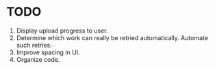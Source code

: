 #  TODO

1. Display upload progress to user.
2. Determine which work can really be retried automatically. Automate such retries.
3. Improve spacing in UI.
4. Organize code.
